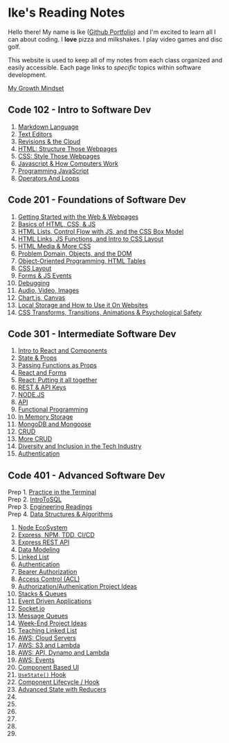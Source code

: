 # Ike's Reading Notes

Hello there! My name is Ike ([Github Portfolio](https://github.com/IkeSteoger)) and I'm excited to learn all I can about coding. I **love** pizza and milkshakes. I play video games and disc golf.

This website is used to keep all of my notes from each class organized and easily accessible. Each page links to *specific* topics within software development.

[My Growth Mindset](/GrowthMindset.md)

## Code 102 - Intro to Software Dev

1. [Markdown Language](/102/read01.md)
2. [Text Editors](/102/read02.md)
3. [Revisions & the Cloud](/102/read03.md)
4. [HTML: Structure Those Webpages](/102/read04.md)
5. [CSS: Style Those Webpages](/102/read05.md)
6. [Javascript & How Computers Work](/102/read06.md)
7. [Programming JavaScript](/102/read07.md)
8. [Operators And Loops](/102/read08.md)

## Code 201 - Foundations of Software Dev

1. [Getting Started with the Web & Webpages](/201/read201.md)
2. [Basics of HTML, CSS, & JS](/201/read202.md)
3. [HTML Lists, Control Flow with JS, and the CSS Box Model](/201/read203.md)
4. [HTML Links, JS Functions, and Intro to CSS Layout](/201/read204.md)
5. [HTML Media & More CSS](/201/read205.md)
6. [Problem Domain, Objects, and the DOM](/201/read206.md)
7. [Object-Oriented Programming, HTML Tables](/201/read207.md)
8. [CSS Layout](/201/read208.md)
9. [Forms & JS Events](/201/read209.md)
10. [Debugging](/201/read210.md)
11. [Audio, Video, Images](/201/read211.md)
12. [Chart.js, Canvas](/201/read212.md)
13. [Local Storage and How to Use it On Websites](/201/read213.md)
14. [CSS Transforms, Transitions, Animations & Psychological Safety](/201/read214.md)

## Code 301 - Intermediate Software Dev

1. [Intro to React and Components](/301/read301.md)
2. [State & Props](/301/read302.md)
3. [Passing Functions as Props](/301/read303.md)
4. [React and Forms](/301/read304.md)
5. [React: Putting it all together](/301/read305.md)
6. [REST & API Keys](/301/read306.md)
7. [NODE.JS](/301/read307.md)
8. [API](/301/read308.md)
9. [Functional Programming](/301/read309.md)
10. [In Memory Storage](/301/read310.md)
11. [MongoDB and Mongoose](/301/read311.md)
12. [CRUD](/301/read312.md)
13. [More CRUD](/301/read313.md)
14. [Diversity and Inclusion in the Tech Industry](/301/read314.md)
15. [Authentication](/301/read315.md)

## Code 401 - Advanced Software Dev

Prep 1. [Practice in the Terminal](/401/terminalPractice.md)  
Prep 2. [IntroToSQL](/401/introToSQL.md)  
Prep 3. [Engineering Readings](/401/engineeringReadings.md)  
Prep 4. [Data Structures & Algorithms](/401/dataStructuresAndAlgorithms.md)

1. [Node EcoSystem](/401/read401.md)
2. [Express, NPM, TDD, CI/CD](/401/read402.md)
3. [Express REST API](/401/read403.md)
4. [Data Modeling](/401/read404.md)
5. [Linked List](/401/read405.md)
6. [Authentication](/401/read406.md)
7. [Bearer Authorization](/401/read407.md)
8. [Access Control (ACL)](/401/read408.md)
9. [Authorization/Authenication Project Ideas](/401/read409.md)
10. [Stacks & Queues](/401/read410.md)
11. [Event Driven Applications](/401/read411.md)
12. [Socket.io](/401/read412.md)
13. [Message Queues](/401/read413.md)
14. [Week-End Project Ideas](/401/read414.md)
15. [Teaching Linked List](/401/read415.md)
16. [AWS: Cloud Servers](/401/read416.md)
17. [AWS: S3 and Lambda](/401/read417.md)
18. [AWS: API, Dynamo and Lambda](/401/read418.md)
19. [AWS: Events](/401/read419.md)
20. [Component Based UI](/401/read426.md)
21. [`UseState()` Hook](/401/read427.md)
22. [Component Lifecycle / Hook](/401/read428.md)
23. [Advanced State with Reducers](/401/read429.md)
24. [](/401/read430.md)
25. [](/401/read431.md)
26. [](/401/read432.md)
27. [](/401/read433.md)
28. [](/401/read434.md)
29. [](/401/read435.md)
